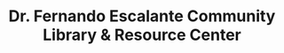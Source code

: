 ---
layout: repo
title: "Dr. Fernando Escalante Community Library & Resource Center"
id: 12973
permalink: repos/12973/
---